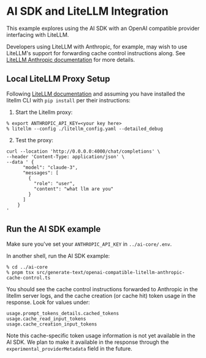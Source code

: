# AI SDK and LiteLLM Integration

This example explores using the AI SDK with an OpenAI compatible provider interfacing with LiteLLM.

Developers using LiteLLM with Anthropic, for example, may wish to use LiteLLM's support for forwarding cache control instructions along. See [LiteLLM Anthropic documentation](https://docs.litellm.ai/docs/providers/anthropic#prompt-caching) for more details.

## Local LiteLLM Proxy Setup

Following [LiteLLM documentation](https://docs.litellm.ai/docs/proxy/docker_quick_start) and assuming you have installed the litellm CLI with `pip install` per their instructions:

1. Start the Litellm proxy:

```
% export ANTHROPIC_API_KEY=<your key here>
% litellm --config ./litellm_config.yaml --detailed_debug
```

2. Test the proxy:

```
curl --location 'http://0.0.0.0:4000/chat/completions' \
--header 'Content-Type: application/json' \
--data ' {
      "model": "claude-3",
      "messages": [
        {
          "role": "user",
          "content": "what llm are you"
        }
      ]
    }
'
```

## Run the AI SDK example

Make sure you've set your `ANTHROPIC_API_KEY` in `../ai-core/.env`.

In another shell, run the AI SDK example:

```
% cd ../ai-core
% pnpm tsx src/generate-text/openai-compatible-litellm-anthropic-cache-control.ts
```

You should see the cache control instructions forwarded to Anthropic in the litellm server logs, and the cache creation (or cache hit) token usage in the response. Look for values under:

```
usage.prompt_tokens_details.cached_tokens
usage.cache_read_input_tokens
usage.cache_creation_input_tokens
```

Note this cache-specific token usage information is not yet available in the AI SDK. We plan to make it available in the response through the `experimental_providerMetadata` field in the future.
